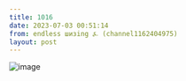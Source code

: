 ```yaml
---
title: 1016
date: 2023-07-03 00:51:14
from: endless шизing ⍼ (channel1162404975)
layout: post
---
```


![image](photos/photo_108@03-07-2023_00-51-14.jpg)


